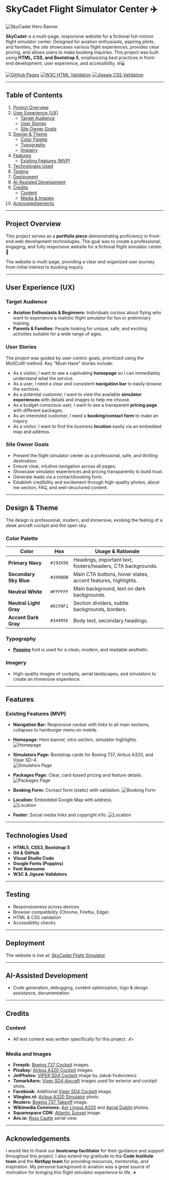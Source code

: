 # SkyCadet Flight Simulator Center ✈️

![SkyCadet Hero Banner](assets/images/sky-cadet-hero-banner.png)

**SkyCadet** is a multi-page, responsive website for a fictional full-motion flight simulator center. Designed for aviation enthusiasts, aspiring pilots, and families, the site showcases various flight experiences, provides clear pricing, and allows users to make booking inquiries. This project was built using **HTML, CSS, and Bootstrap 5**, emphasizing best practices in front-end development, user experience, and accessibility. 🌐💻

[![GitHub Pages](https://img.shields.io/badge/GitHub%20Pages-Live%20Site-blue.svg)](https://tigerpadla.github.io/skycadet-flight-sim/)
[![W3C HTML Validation](https://img.shields.io/badge/W3C-HTML5%20Valid-orange.svg)](assets/images/html-validation.png)
[![Jigsaw CSS Validation](https://img.shields.io/badge/Jigsaw-CSS3%20Valid-blueviolet.svg)](assets/images/css-validation.png)

---

## Table of Contents

1. [Project Overview](#project-overview)
2. [User Experience (UX)](#user-experience-ux)
   - [Target Audience](#target-audience)
   - [User Stories](#user-stories)
   - [Site Owner Goals](#site-owner-goals)
3. [Design & Theme](#design--theme)
   - [Color Palette](#color-palette)
   - [Typography](#typography)
   - [Imagery](#imagery)
4. [Features](#features)
   - [Existing Features (MVP)](#existing-features-mvp)
5. [Technologies Used](#technologies-used)
6. [Testing](#testing)
7. [Deployment](#deployment)
8. [AI-Assisted Development](#ai-assisted-development)
9. [Credits](#credits)
   - [Content](#content)
   - [Media & Images](#media-and-images)
10. [Acknowledgements](#acknowledgements)

---

## Project Overview

This project serves as a **portfolio piece** demonstrating proficiency in front-end web development technologies. The goal was to create a professional, engaging, and fully responsive website for a fictional flight simulator center. 🛫  

The website is multi-page, providing a clear and organized user journey from initial interest to booking inquiry.

---

## User Experience (UX)

### Target Audience

* **Aviation Enthusiasts & Beginners:** Individuals curious about flying who want to experience a realistic flight simulator for fun or preliminary training. 
* **Parents & Families:** People looking for unique, safe, and exciting activities suitable for a wide range of ages. 

### User Stories

The project was guided by user-centric goals, prioritized using the MoSCoW method. Key "Must-Have" stories include:

* As a visitor, I want to see a captivating **homepage** so I can immediately understand what the service.  
* As a user, I need a clear and consistent **navigation bar** to easily browse the sections. 
* As a potential customer, I want to view the available **simulator experiences** with details and images to help me choose.   
* As a budget-conscious user, I want to see a transparent **pricing page** with different packages.  
* As an interested customer, I need a **booking/contact form** to make an inquiry.  
* As a visitor, I want to find the business **location** easily via an embedded map and address. 

### Site Owner Goals

* Present the flight simulator center as a professional, safe, and thrilling destination.  
* Ensure clear, intuitive navigation across all pages.  
* Showcase simulator experiences and pricing transparently to build trust.  
* Generate leads via a contact/booking form.  
* Establish credibility and excitement through high-quality photos, about me section, FAQ, and well-structured content. 

---

## Design & Theme

The design is professional, modern, and immersive, evoking the feeling of a sleek aircraft cockpit and the open sky. 

### Color Palette

| Color                  | Hex       | Usage & Rationale |
| ---------------------- | :------: | ---------------- |
| **Primary Navy**        | `#192A56` | Headings, important text, footers/headers, CTA backgrounds. |
| **Secondary Sky Blue**  | `#3498DB` | Main CTA buttons, hover states, accent features, highlights. |
| **Neutral White**       | `#FFFFFF` | Main background, text on dark backgrounds. |
| **Neutral Light Gray**  | `#ECF0F1` | Section dividers, subtle backgrounds, borders. |
| **Accent Dark Gray**    | `#34495E` | Body text, secondary headings. |

### Typography

* [**Poppins**](https://fonts.google.com/specimen/Poppins) font is used for a clean, modern, and readable aesthetic. 

### Imagery

* High-quality images of cockpits, aerial landscapes, and simulators to create an immersive experience. 

---

## Features

### Existing Features (MVP)

* **Navigation Bar:** Responsive navbar with links to all main sections, collapses to hamburger menu on mobile.   

* **Homepage:** Hero banner, intro section, simulator highlights.   
![Homepage](assets/images/home-page.png)

* **Simulators Page:** Bootstrap cards for Boeing 737, Airbus A320, and Viper SD-4.   
![Simulators Page](assets/images/simulators-page.png)

* **Packages Page:** Clear, card-based pricing and feature details.   
![Packages Page](assets/images/packages-page.png)

* **Booking Form:** Contact form (static) with validation. 
![Booking Form](assets/images/booking-form.png)

* **Location:** Embedded Google Map with address.  
![Location](assets/images/location-section.png)

* **Footer:** Social media links and copyright info.
![Location](assets/images/footer.png)

---

## Technologies Used

* **HTML5, CSS3, Bootstrap 5**   
* **Git & GitHub**   
* **Visual Studio Code**   
* **Google Fonts (Poppins)**  
* **Font Awesome**   
* **W3C & Jigsaw Validators** 

---

## Testing

* Responsiveness across devices  
* Browser compatibility (Chrome, Firefox, Edge)   
* HTML & CSS validation  
* Accessibility checks 

---

## Deployment

The website is live at: [SkyCadet Flight Simulator](https://tigerpadla.github.io/skycadet-flight-sim/)

---

## AI-Assisted Development

* Code generation, debugging, content optimization, logo & design assistance, documentation.

---

## Credits

### Content
* All text content was written specifically for this project. ✍️

### Media and Images
* **Freepik:** [Boeing 737 Cockpit](https://www.freepik.com/) images. 
* **Pixabay:** [Airbus A320 Cockpit](https://pixabay.com/) images. 
* **JetPhotos:** [VIPER SD4 Cockpit](https://www.jetphotos.com/photo/10194298) image by Jakub Fedorowicz. 
* **TomarkAero:** [Viper SD4 Aircraft](https://www.tomarkaero.com/) images used for exterior and cockpit shots. 
* **Facebook:** Additional [Viper SD4 Cockpit](https://www.facebook.com/photo/?fbid=805851100331826&set=pcb.805854170331519) image.
* **Vliegles.nl:** [Airbus A320 Simulator](https://www.vliegles.nl/images/thumbnails/product_image-4835-1875x1055.jpeg) photo. 
* **Reuters:** [Boeing 737 Takeoff](https://www.reuters.com/resizer/v2/https%3A%2F%2Fcloudfront-us-east-2.images.arcpublishing.com%2Freuters%2FOBDQOVK36FPWVKE6LOB2PMG6HY.jpg?auth=ecd43f29b592fa72c5ad8caf5b5b7fcfe231c47edb8669fed873997bb86256d0&width=4226&quality=80) image. 
* **Wikimedia Commons:** [Aer Lingus A320](https://upload.wikimedia.org/wikipedia/commons/thumb/8/8c/Aer_Lingus_Airbus_A320_Lofting-1.jpg/1024px-Aer_Lingus_Airbus_A320_Lofting-1.jpg) and [Aerial Dublin](https://upload.wikimedia.org/wikipedia/commons/9/92/Dublin_-_aerial_-_2025-07-07_01.jpg) photos. 
* **Squarespace CDN:** [Atlantic Sunset](https://images.squarespace-cdn.com/content/v1/5992ff526b8f5b29a7f3d45d/1580231682989-VRG6ZY3UPQ9WSVY0UTKL/20190912-_GAL9794-Edit.jpg) image. 
* **Aro.ie:** [Ross Castle](https://scdn.aro.ie/Sites/50/flightlink/uploads/images/FullLengthImages/Medium/Aerial_view__Ross_castle__Killarney_National_Park__Co_Kerry_Web_Size__2_.jpg) aerial view. 

---

## Acknowledgements

I would like to thank our **bootcamp facilitator** for their guidance and support throughout this project. I also extend my gratitude to the **Code Institute team** and the **NetApp team** for providing resources, mentorship, and inspiration. My personal background in aviation was a great source of motivation for bringing this flight simulator experience to life. ✈️
